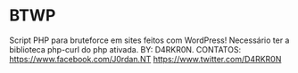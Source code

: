 # BTWP
Script PHP para bruteforce em sites feitos com WordPress!
Necessário ter a biblioteca php-curl do php ativada.
BY: D4RKR0N.
CONTATOS:
https://www.facebook.com/J0rdan.NT
https://www.twitter.com/D4RKR0N
